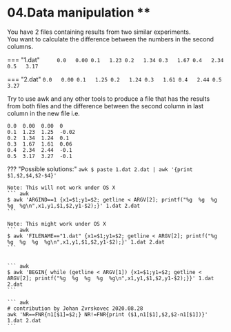 # 04.Data manipulation **
You have 2 files containing results from two similar experiments.  
You want to calculate the difference between the numbers in the second columns. 

=== "1.dat"
    ```     
    0.0   0.00
    0.1   1.23
    0.2   1.34
    0.3   1.67
    0.4   2.34
    0.5   3.17
    ```

=== "2.dat"
    ```
    0.0   0.00
    0.1   1.25
    0.2   1.24
    0.3   1.61
    0.4   2.44
    0.5   3.27
    ```

Try to use awk and any other tools to produce a file that has the results from both files and the difference between the second column in last column in the new file i.e.

```
0.0  0.00  0.00  0
0.1  1.23  1.25  -0.02
0.2  1.34  1.24  0.1
0.3  1.67  1.61  0.06
0.4  2.34  2.44  -0.1
0.5  3.17  3.27  -0.1
```


??? "Possible solutions:"
    ``` awk
    $ paste 1.dat 2.dat | awk '{print $1,$2,$4,$2-$4}'
    ```
    
    Note: This will not work under OS X
    ``` awk
    $ awk 'ARGIND==1 {x1=$1;y1=$2; getline < ARGV[2]; printf("%g  %g  %g  %g  %g\n",x1,y1,$1,$2,y1-$2);}' 1.dat 2.dat
    ```
    
    Note: This might work under OS X
    ``` awk
    $ awk 'FILENAME=="1.dat" {x1=$1;y1=$2; getline < ARGV[2]; printf("%g  %g  %g  %g  %g\n",x1,y1,$1,$2,y1-$2);}' 1.dat 2.dat
    ```
    
    
    ``` awk
    $ awk 'BEGIN{ while (getline < ARGV[1]) {x1=$1;y1=$2; getline < ARGV[2]; printf("%g  %g  %g  %g  %g\n",x1,y1,$1,$2,y1-$2);}}' 1.dat 2.dat
    ```

    ``` awk
    # contribution by Johan Zvrskovec 2020.08.28
    awk 'NR==FNR{n1[$1]=$2;} NR!=FNR{print ($1,n1[$1],$2,$2-n1[$1])}' 1.dat 2.dat
    ```
